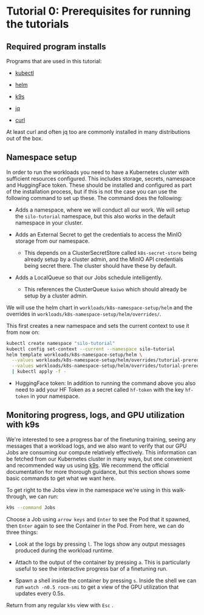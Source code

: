 # Tutorial 0: Prerequisites for running the tutorials

## Required program installs

Programs that are used in this tutorial:

* [kubectl](https://kubernetes.io/docs/tasks/tools/#kubectl)

* [helm](https://helm.sh/docs/intro/install/)

* [k9s](https://k9scli.io/topics/install/)

* [jq](https://jqlang.org/download/)

* [curl](https://everything.curl.dev/install/index.html)

At least curl and often jq too are commonly installed in many distributions out of the box.

## Namespace setup
In order to run the workloads you need to have a Kubernetes cluster with sufficient resources configured. This includes storage, secrets, namespace and HuggingFace token. These should be installed and configured as part of the installation process, but if this is not the case you can use the following command to set up these. The command does the following:

* Adds a namespace, where we will conduct all our work. We will setup the `silo-tutorial` namespace, but this also works in the default namespace in your cluster.

* Adds an External Secret to get the credentials to access the MinIO storage from our namespace.

    - This depends on a ClusterSecretStore called `k8s-secret-store` being already setup by a cluster admin, and the MinIO API credentials being secret there.
    The cluster should have these by default.

* Adds a LocalQueue so that our Jobs schedule intelligently.

    - This references the ClusterQueue `kaiwo` which should already be setup by a cluster admin.

We will use the helm chart in `workloads/k8s-namespace-setup/helm` and the overrides in `workloads/k8s-namespace-setup/helm/overrides/`.

This first creates a new namespace and sets the current context to use it from now on:
```bash
kubectl create namespace "silo-tutorial"
kubectl config set-context --current --namespace silo-tutorial
helm template workloads/k8s-namespace-setup/helm \
  --values workloads/k8s-namespace-setup/helm/overrides/tutorial-prereqs-local-queue.yaml \
  --values workloads/k8s-namespace-setup/helm/overrides/tutorial-prereqs-storage-access-external-secret.yaml \
  | kubectl apply -f -
```

- HuggingFace token: In addition to running the command above you also need to add your HF Token as a secret called `hf-token` with the key `hf-token` in your namespace.


## Monitoring progress, logs, and GPU utilization with k9s

We're interested to see a progress bar of the finetuning training, seeing any messages that a workload logs, and we also want to verify that our GPU Jobs
are consuming our compute relatively effectively. This information can be fetched from our Kubernetes cluster in many ways, but one convenient and recommended way us using [k9s](https://k9scli.io/).
We recommend the official documentation for more thorough guidance, but this section shows some basic commands to get what we want here.

To get right to the Jobs view in the namespace we're using in this walk-through, we can run:

```bash
k9s --command Jobs
```

Choose a Job using `arrow keys` and `Enter` to see the Pod that it spawned, then `Enter` again to see the Container in the Pod. From here, we can do three things:

* Look at the logs by pressing `l`. The logs show any output messages produced during the workload runtime.

* Attach to the output of the container by pressing `a`. This is particularly useful to see the interactive progress bar of a finetuning run.

* Spawn a shell inside the container by pressing `s`. Inside the shell we can run `watch -n0.5 rocm-smi` to get a view of the GPU utilization that updates every 0.5s.

Return from any regular `k9s` view with `Esc` .
